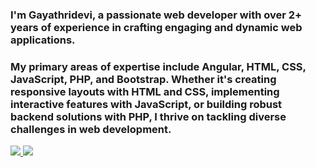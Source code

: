  
<h3>I'm Gayathridevi, a passionate web developer with over 2+ years of experience in crafting engaging and dynamic web applications.</h3>
<h3>My primary areas of expertise include Angular, HTML, CSS, JavaScript, PHP, and Bootstrap. Whether it's creating responsive layouts with HTML and CSS, implementing interactive features with JavaScript, or building robust backend solutions with PHP, I thrive on tackling diverse challenges in web development.</h3>
<a href="https://www.linkedin.com/in/gayathridevi-elumalai-93599b1b0" target="_blank">
<img src="https://img.shields.io/badge/LinkedIn-%230077B5.svg?&style=flat-square&logo=linkedin&logoColor=white">
</a> 

 <a href="mailto:gayathrielumalai1801@gmail.com">
 <img src="https://img.shields.io/badge/-Gmail-c14438?style=flat-square&logo=Gmail&logoColor=white" />
 </a>
  
